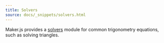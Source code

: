 ```yaml
---
title: Solvers
source: docs/_snippets/solvers.html
---
```


Maker.js provides a [solvers](/docs/api/modules/makerjs.solvers.md#content) module
for common trigonometry equations, such as solving triangles.
